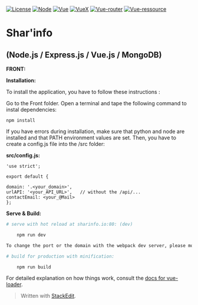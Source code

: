 [![License](https://img.shields.io/badge/License-GPL3.0-blue.svg)](https://github.com/Arctic76/Sharing-System/blob/master/LICENSE) [ ![Node](https://img.shields.io/badge/Node-4.6.0-blue.svg)](https://nodejs.org/en/) [ ![Vue](https://img.shields.io/badge/Vue.js-2.0.1-blue.svg)](https://vuejs.org/) [ ![VueX](https://img.shields.io/badge/VueX-2.0.0-blue.svg)](https://vuex.vuejs.org/en/intro.html) [ ![Vue-router](https://img.shields.io/badge/Vue_router-2.0.1-blue.svg)](https://router.vuejs.org/en/) [ ![Vue-ressource](https://img.shields.io/badge/Vue_resource-1.0.3-blue.svg)](https://github.com/pagekit/vue-resource)


**Shar'info**
=============

(Node.js / Express.js / Vue.js / MongoDB)
-----------------------------------------

**FRONT:**


**Installation:**

To install the application, you have to follow these instructions :

 Go to the Front folder.
 Open a terminal and tape the following command to instal dependencies:

    npm install

If you have errors during installation, make sure that python and node are installed and that PATH environment values are set.
Then, you have to create a config.js file into the /src folder:

**src/config.js:**

    'use strict';
    
    export default {

	domain: '.<your_domain>',
	urlAPI: '<your_API_URL>', 	// without the /api/...
	contactEmail: <your_@Mail>
	};

**Serve & Build:**
``` bash
# serve with hot reload at sharinfo.io:80: (dev)

    npm run dev

To change the port or the domain with the webpack dev server, please modify the webpack.config.js 

# build for production with minification:

	npm run build
```
For detailed explanation on how things work, consult the [docs for vue-loader](http://vuejs.github.io/vue-loader).


> Written with [StackEdit](https://stackedit.io/).